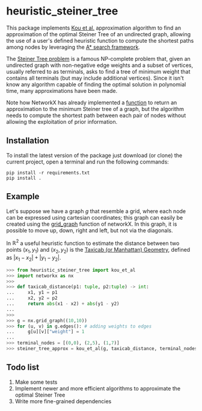 # heuristic_steiner_tree
This package implements [Kou et al.](https://link.springer.com/article/10.1007/BF00288961) approximation 
algorithm to find an approximation of the optimal Steiner Tree of an undirected graph, allowing
the use of a user's defined heuristic function to compute the shortest paths among nodes by leveraging 
the [A* search framework](https://en.wikipedia.org/wiki/A*_search_algorithm). 

The [Steiner Tree problem](https://en.wikipedia.org/wiki/Steiner_tree_problem) is a famous NP-complete problem that, given 
an undirected graph with non-negative edge weights and a subset of 
vertices, usually referred to as terminals, asks to find a tree of minimum 
weight that contains all terminals (but may include additional 
vertices). Since it isn't know any algorithm capable of finding the 
optimal solution in polynomial time, many approximations have been made.

Note how NetworkX has already implemented a [function](https://networkx.org/documentation/stable/reference/algorithms/generated/networkx.algorithms.approximation.steinertree.steiner_tree.html)
to return an approximation to the minimum Steiner tree of a graph, but the algorithm 
needs to compute the shortest path between each pair of nodes without allowing the exploitation of prior information.

## Installation
To install the latest version of the package just download (or clone) the current project,
open a terminal and run the following commands:
```shell
pip install -r requirements.txt
pip install .
```

## Example
Let's suppose we have a graph _g_ that resemble a grid, where each node can be
expressed using cartesian coordinates; this graph can easily be created
using the [grid_graph](https://networkx.org/documentation/stable/reference/generated/networkx.generators.lattice.grid_graph.html)
function of networkX. In this graph, it is possible to move
up, down, right and left, but not via the diagonals.

In $\mathbb{R}^{2}$ a useful heuristic function to estimate the distance between two points $(x_1, y_1)$ and $(x_2, y_2)$ 
is the [Taxicab (or Manhattan) Geometry](https://en.wikipedia.org/wiki/Taxicab_geometry), defined as $|x_{1} - x_{2}| + |y_{1} - y_{2}|$.

```python
>>> from heuristic_steiner_tree import kou_et_al
>>> import networkx as nx
>>> 
>>> def taxicab_distance(p1: tuple, p2:tuple) -> int:
...     x1, y1 = p1
...     x2, y2 = p2
...     return abs(x1 - x2) + abs(y1 - y2)
... 
>>> 
>>> g = nx.grid_graph((10,10))
>>> for (u, v) in g.edges(): # adding weights to edges
...     g[u][v]["weight"] = 1
... 
>>> terminal_nodes = [(0,0), (2,5), (1,7)]
>>> steiner_tree_approx = kou_et_al(g, taxicab_distance, terminal_nodes, "weight")
```

## Todo list
1. Make some tests
2. Implement newer and more efficient algorithms to approximate the optimal Steiner Tree
3. Write more fine-grained dependencies